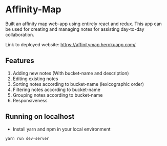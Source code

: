 # Affinity-Map
Built an affinity map web-app using entirely react and redux. This app can be used for creating and managing notes for assisting day-to-day collaboration.

Link to deployed website: https://affinitymap.herokuapp.com/

## Features
1. Adding new notes (With bucket-name and description)
2. Editing existing notes
3. Sorting notes according to bucket-name (lexicographic order)
4. Filtering notes according to bucket-name
5. Grouping notes according to bucket-name
6. Responsiveness

## Running on localhost
- Install yarn and npm in your local environment
``` 
yarn run dev-server
```